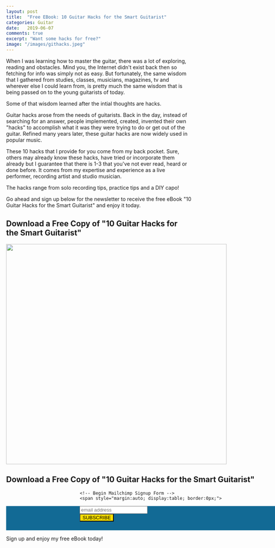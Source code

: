 ```yaml
---
layout: post
title:  "Free EBook: 10 Guitar Hacks for the Smart Guitarist"
categories: Guitar
date:   2019-06-07
comments: true
excerpt: "Want some hacks for free?"
image: "/images/githacks.jpeg"
---
```

When I was learning how to master the guitar, there was a lot of exploring, reading and obstacles. Mind you, the Internet didn't 
exist back then so fetching for info was simply not as easy. But fortunately, the same wisdom that I gathered from studies, classes,
musicians, magazines, tv and wherever else I could learn from, is pretty much the same wisdom that is being passed on to the young 
guitarists of today.

Some of that wisdom learned after the intial thoughts are hacks.

Guitar hacks arose from the needs of guitarists. Back in the day, instead of searching for an answer, people implemented, created, 
invented their own "hacks" to accomplish what it was they were trying to do or get out of the guitar. Refined many years later, these 
guitar hacks are now widely used in popular music.

These 10 hacks that I provide for you come from my back pocket. Sure, others may already know these hacks, have tried or incorporate
them already but I guarantee that there is 1-3 that you've not ever read, heard or done before. It comes from my expertise and experience 
as a live performer, recording artist and studio musician. 

The hacks range from solo recording tips, practice tips and a DIY capo!

Go ahead and sign up below for the newsletter to receive the free eBook "10 Guitar Hacks for the Smart Guitarist" and enjoy it today.
<h2>Download a Free Copy of "10 Guitar Hacks for the Smart Guitarist" </h2>
<span style="margin:auto; display:table; border:0px;">				
				<img src="https://drive.google.com/uc?id=12ZXnigqDls97wuQsfiKvhdBeZTD6QNfJ" width="600px">
					<h2>Download a Free Copy of "10 Guitar Hacks for the Smart Guitarist" </h2>
					
					
								<!-- Begin Mailchimp Signup Form -->
								<span style="margin:auto; display:table; border:0px;">
<link href="//cdn-images.mailchimp.com/embedcode/horizontal-slim-10_7.css" rel="stylesheet" type="text/css">
<style type="text/css">
	#mc_embed_signup{background:#126A95; clear:right; font:14px Helvetica,Arial,sans-serif; width:800px; padding-left:200px; padding-bottom:10px;}
	#mc_embed_signup input.button{background:#ffdf00}
	/* Add your own Mailchimp form style overrides in your site stylesheet or in this style block.
	   We recommend moving this block and the preceding CSS link to the HEAD of your HTML file. */
</style>
<div id="mc_embed_signup">
<form action="https://gmail.us20.list-manage.com/subscribe/post?u=ef71eccafb1dedc5d111a0592&amp;id=88783589ee" method="post" id="mc-embedded-subscribe-form" name="mc-embedded-subscribe-form" class="validate" target="_blank" novalidate>
    <div id="mc_embed_signup_scroll">
	<label for="mce-EMAIL"></label>
	<input type="email" value="" name="EMAIL" class="email" id="mce-EMAIL" placeholder="email address" required>
    <!-- real people should not fill this in and expect good things - do not remove this or risk form bot signups-->
    <div style="position: absolute; left: -5000px;" aria-hidden="true"><input type="text" name="b_ef71eccafb1dedc5d111a0592_88783589ee" tabindex="-1" value=""></div>
    <div class="clear"><input type="submit" value="SUBSCRIBE" name="subscribe" id="mc-embedded-subscribe" class="button"></div>
    </div>
</form>
</div>						
			</span>
<!--End mc_embed_signup-->

Sign up and enjoy my free eBook today!


